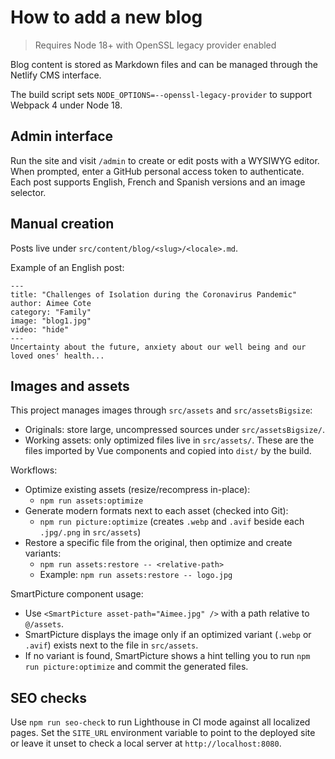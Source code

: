 # How to add a new blog

> Requires Node 18+ with OpenSSL legacy provider enabled

Blog content is stored as Markdown files and can be managed through the Netlify CMS interface.

The build script sets `NODE_OPTIONS=--openssl-legacy-provider` to support Webpack 4 under Node 18.

## Admin interface

Run the site and visit `/admin` to create or edit posts with a WYSIWYG editor. When prompted, enter a GitHub personal access token to authenticate. Each post supports English, French and Spanish versions and an image selector.

## Manual creation

Posts live under `src/content/blog/<slug>/<locale>.md`.

Example of an English post:

```
---
title: "Challenges of Isolation during the Coronavirus Pandemic"
author: Aimee Cote
category: "Family"
image: "blog1.jpg"
video: "hide"
---
Uncertainty about the future, anxiety about our well being and our loved ones' health...
```

## Images and assets

This project manages images through `src/assets` and `src/assetsBigsize`:

- Originals: store large, uncompressed sources under `src/assetsBigsize/`.
- Working assets: only optimized files live in `src/assets/`. These are the files imported by Vue components and copied into `dist/` by the build.

Workflows:

- Optimize existing assets (resize/recompress in-place):
  - `npm run assets:optimize`
- Generate modern formats next to each asset (checked into Git):
  - `npm run picture:optimize` (creates `.webp` and `.avif` beside each `.jpg/.png` in `src/assets`)
- Restore a specific file from the original, then optimize and create variants:
  - `npm run assets:restore -- <relative-path>`
  - Example: `npm run assets:restore -- logo.jpg`

SmartPicture component usage:

- Use `<SmartPicture asset-path="Aimee.jpg" />` with a path relative to `@/assets`.
- SmartPicture displays the image only if an optimized variant (`.webp` or `.avif`) exists next to the file in `src/assets`.
- If no variant is found, SmartPicture shows a hint telling you to run `npm run picture:optimize` and commit the generated files.

## SEO checks

Use `npm run seo-check` to run Lighthouse in CI mode against all localized
pages. Set the `SITE_URL` environment variable to point to the deployed site
or leave it unset to check a local server at `http://localhost:8080`.
